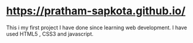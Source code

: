 # https://pratham-sapkota.github.io/

This i my first project I have done since learning web development. I have used HTML5 , CSS3 and javascript. 

